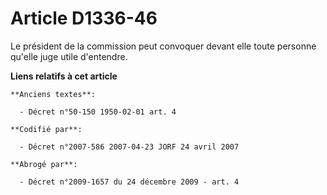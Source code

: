 # Article D1336-46

Le président de la commission peut convoquer devant elle toute personne qu'elle juge utile d'entendre.

**Liens relatifs à cet article**

	**Anciens textes**:

	  - Décret n°50-150 1950-02-01 art. 4

	**Codifié par**:

	  - Décret n°2007-586 2007-04-23 JORF 24 avril 2007

	**Abrogé par**:

	  - Décret n°2009-1657 du 24 décembre 2009 - art. 4

